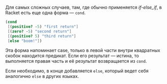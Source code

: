 
Для самых сложных случаев, там, где обычно применяется _if-else_if_, в Racket есть еще одна форма — `cond`.

```scheme
(cond
 [(positive? -5) "first return"]
 [(zero? -5) "second return"]
 [(positive? 5) "third return"]
 [else "boom!"])
```

Эта форма напоминает case, только в левой части внутри квадратных скобок находится предикат. Если его результат — истина, то выполняется правая часть и её результат возвращается из `cond`.

Если необходимо, в конце добавляется `else`, который ведет себя аналогично `else` в других языках.
